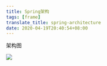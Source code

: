 ```yaml
---
title: Spring架构
tags: [frame]
translate_title: spring-architecture
date: 2020-04-19T20:40:54+08:00
---
```


架构图

<!-- more -->


![](https://cdn.jsdelivr.net/gh/kayleh/cdn/img/Spring架构/spring1.jpg)
